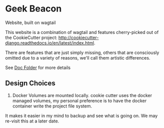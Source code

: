 # Geek Beacon


Website, built on wagtail

This website is a combination of wagtail and features cherry-picked out of the CookieCutter project: http://cookiecutter-django.readthedocs.io/en/latest/index.html.

There are features that are just simply missing, others that are consciously omitted due to a variety of reasons, we'll call them artistic differences. 

See  [Doc Folder](doc/) for more details


## Design Choices

1. Docker Volumes are mounted locally.  cookie cutter uses the docker managed volumes, my personal preference is to have the docker container write the project file system. 

It makes it easier in my mind to backup and see what is going on. We may re-visit this at a later date. 

